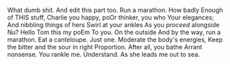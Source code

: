 ﻿What dumb shit. And edit this part too. Run a marathon.
How badly
Enough of THIS stuff, Charlie
you happy, poOr thinker, you who
Your elegances;
And nibbling things of hers
Swirl at your ankles
As you *proceed* alongside
Nu?
Hello Tom this my poEm
To you.
On the outside
And by the way, run a marathon.
Eat a canteloupe. Just one.
Moderate the body's energies,
Keep the bitter and the sour in right
Proportion. After 
all, you bathe
Arrant nonsense.
You rankle me.
Understand.
As she leads me out to sea.